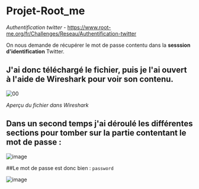 # Projet-Root_me

*Authentification twitter* - https://www.root-me.org/fr/Challenges/Reseau/Authentification-twitter

On nous demande de récupérer le mot de passe contentu dans la **sesssion d'identification** Twitter.

## J'ai donc téléchargé le fichier, puis je l'ai ouvert à l'aide de **Wireshark** pour voir son contenu.

![00](https://user-images.githubusercontent.com/91454016/166663718-768b65e5-d174-4523-81dd-1d7e211c7deb.png)

*Aperçu du fichier dans Wireshark*

## Dans un second temps j'ai déroulé les différentes sections pour tomber sur la partie contentant le mot de passe :
![image](https://user-images.githubusercontent.com/91454016/166664902-cf7f86f6-1dfe-4a60-b319-da41345c2204.png)

##Le mot de passe est donc bien : ```password```

![image](https://user-images.githubusercontent.com/91454016/166665456-57c2da8c-7d87-4735-a6c3-84ab523568aa.png)
